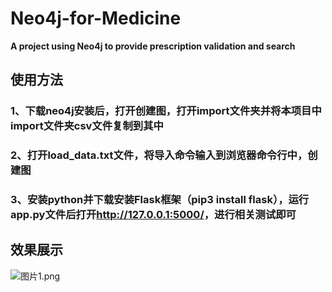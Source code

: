 # Neo4j-for-Medicine
**A project using Neo4j to provide prescription validation and search**
 
## 使用方法

### 1、下载neo4j安装后，打开创建图，打开import文件夹并将本项目中import文件夹csv文件复制到其中
### 2、打开load_data.txt文件，将导入命令输入到浏览器命令行中，创建图
### 3、安装python并下载安装Flask框架（pip3 install flask），运行app.py文件后打开<http://127.0.0.1:5000/>，进行相关测试即可

## 效果展示
![图片1.png](https://i.loli.net/2020/11/17/H4clLOmzPXpSfrB.png)
